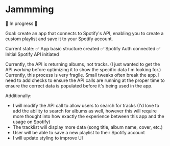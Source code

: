 # Jammming

🚧 In progress 🚧

Goal: create an app that connects to Spotify's API, enabling you to create a custom playlist and save it to your Spotify account.

Current state:
✅ App basic structure created
✅ Spotify Auth connected
✅ Initial Spotify API initiated

Currently, the API is returning albums, not tracks. (I just wanted to get the API _working_ before optimizing it to show the specific data I'm looking for.) Currently, this process is very fragile. Small tweaks often break the app. I need to add checks to ensure the API calls are running at the proper time to ensure the correct data is populated before it's being used in the app.

Additionally:
- I will modify the API call to allow users to search for tracks (I'd love to add the ability to search for albums as well, however this will require more thought into how exactly the experience between this app and the usage on Spotify)
- The tracklist will display more data (song title, album name, cover, etc.)
- User will be able to save a new playlist to their Spotify account
- I will update styling to improve UI

